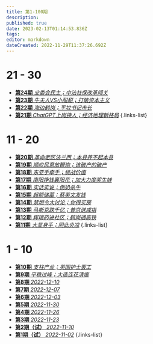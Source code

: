 ```yaml
---
title: 第1-100期
description: 
published: true
date: 2023-02-13T01:14:53.836Z
tags: 
editor: markdown
dateCreated: 2022-11-29T11:37:26.692Z
---
```


# 21 - 30
- [**第24期** *业委会民主；中法社保改革闯关*](24)
- [**第23期** *牛夫人VS小甜甜；打破资本主义*](23)
- [**第22期** *海边鹤岗；平坟书记市长*](22)
- [**第21期** *ChatGPT上岗换人；经济地理新格局*](21)
{.links-list}

# 11 - 20
- [**第20期** *革命老区法兰西；本县养不起本县*](20)
- [**第19期** *顺应民意放鞭炮；该破产的破产*](19)
- [**第18期** *东亚手牵手；统战价值*](18)
- [**第17期** *南阳挣钱襄阳花；加大力度奖生娃*](17)
- [**第16期** *实话实说；倒奶杀牛*](16)
- [**第15期** *超额储蓄；蔡英文发钱*](15)
- [**第14期** *禁燃令大讨论；你得买房*](14)
- [**第13期** *马斯克跌千亿；普京送戒指*](13)
- [**第12期** *辉瑞药进社区；鹤岗通高铁*](12)
- [**第11期** *大显身手；同此炎凉*](11)
{.links-list}

# 1 - 10
- [**第10期** *支柱产业；英国护士罢工*](10)
- [**第9期** *平稳过峰；大造连花清瘟*](9)
- [**第8期** *2022-12-10*](8)
- [**第7期** *2022-12-07*](7)
- [**第6期** *2022-12-03*](6)
- [**第5期** *2022-11-30*](5)
- [**第4期** *2022-11-26*](4)
- [**第3期** *2022-11-23*](3)
- [**第2期（试）** *2022-11-10*](2)
- [**第1期（试）** *2022-11-02*](1)
{.links-list}

